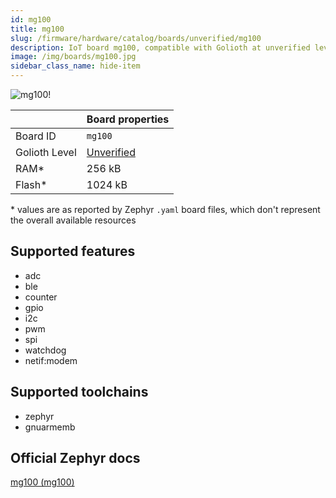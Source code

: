 ```yaml
---
id: mg100
title: mg100
slug: /firmware/hardware/catalog/boards/unverified/mg100
description: IoT board mg100, compatible with Golioth at unverified level.
image: /img/boards/mg100.jpg
sidebar_class_name: hide-item
---
```


[//]: # (This is an auto-generated file, do not edit! Changes to it will be lost upon re-generation)

![mg100!](/img/boards/mg100.jpg "mg100")

|                | Board properties     |
| -------------  | -------------------- |
| Board ID       | `mg100` |
| Golioth Level  | [Unverified](/firmware/hardware#unverified-boards) |
| RAM*           | 256 kB |
| Flash*         | 1024 kB |

\* values are as reported by Zephyr `.yaml` board files, which don't represent the overall available resources



## Supported features

* adc
* ble
* counter
* gpio
* i2c
* pwm
* spi
* watchdog
* netif:modem

## Supported toolchains

* zephyr
* gnuarmemb

## Official Zephyr docs

[mg100 (mg100)](https://docs.zephyrproject.org/latest/boards/ezurio/mg100/doc/index.html)
